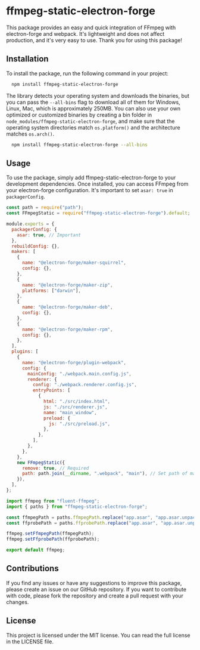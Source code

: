 # ffmpeg-static-electron-forge

This package provides an easy and quick integration of FFmpeg with electron-forge and webpack. It's lightweight and does not affect production, and it's very easy to use. Thank you for using this package!

## Installation

To install the package, run the following command in your project:

```bash
  npm install ffmpeg-static-electron-forge
```

The library detects your operating system and downloads the binaries, but you can pass the `--all-bins` flag to download all of them for Windows, Linux, Mac, which is approximately 250MB. You can also use your own optimized or customized binaries by creating a bin folder in `node_modules/ffmpeg-static-electron-forge`, and make sure that the operating system directories match `os.platform()` and the architecture matches `os.arch()`.

```bash
  npm install ffmpeg-static-electron-forge --all-bins
```

## Usage

To use the package, simply add ffmpeg-static-electron-forge to your development dependencies. Once installed, you can access FFmpeg from your electron-forge configuration. It's important to set `asar: true` in `packagerConfig`.

```javascript
const path = require("path");
const FFmpegStatic = require("ffmpeg-static-electron-forge").default;

module.exports = {
  packagerConfig: {
    asar: true, // Important
  },
  rebuildConfig: {},
  makers: [
    {
      name: "@electron-forge/maker-squirrel",
      config: {},
    },
    {
      name: "@electron-forge/maker-zip",
      platforms: ["darwin"],
    },
    {
      name: "@electron-forge/maker-deb",
      config: {},
    },
    {
      name: "@electron-forge/maker-rpm",
      config: {},
    },
  ],
  plugins: [
    {
      name: "@electron-forge/plugin-webpack",
      config: {
        mainConfig: "./webpack.main.config.js",
        renderer: {
          config: "./webpack.renderer.config.js",
          entryPoints: [
            {
              html: "./src/index.html",
              js: "./src/renderer.js",
              name: "main_window",
              preload: {
                js: "./src/preload.js",
              },
            },
          ],
        },
      },
    },
    new FFmpegStatic({
      remove: true, // Required
      path: path.join(__dirname, ".webpack", "main"), // Set path of main build
    }),
  ],
};
```

```typescript
import ffmpeg from "fluent-ffmpeg";
import { paths } from "ffmpeg-static-electron-forge";

const ffmpegPath = paths.ffmpegPath.replace("app.asar", "app.asar.unpacked");
const ffprobePath = paths.ffprobePath.replace("app.asar", "app.asar.unpacked");

ffmpeg.setFfmpegPath(ffmpegPath);
ffmpeg.setFfprobePath(ffprobePath);

export default ffmpeg;
```

## Contributions

If you find any issues or have any suggestions to improve this package, please create an issue on our GitHub repository. If you want to contribute with code, please fork the repository and create a pull request with your changes.

## License

This project is licensed under the MIT license. You can read the full license in the LICENSE file.
